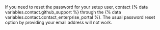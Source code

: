 If you need to reset the password for your setup user, contact {% data variables.contact.github_support %} through the {% data variables.contact.contact_enterprise_portal %}. The usual password reset option by providing your email address will not work.

